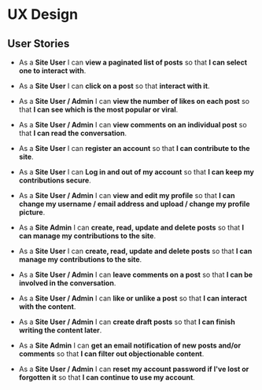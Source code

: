 # UX Design

## User Stories

- As a **Site User** I can **view a paginated list of posts** so that **I can select one to interact with**.

- As a **Site User** I can **click on a post** so that **interact with it**.

- As a **Site User / Admin** I can **view the number of likes on each post** so that **I can see which is the most popular or viral**.

- As a **Site User / Admin** I can **view comments on an individual post** so that **I can read the conversation**.

- As a **Site User** I can **register an account** so that **I can contribute to the site**.

- As a **Site User** I can **Log in and out of my account** so that **I can keep my contributions secure**.

- As a **Site User / Admin** I can **view and edit my profile** so that **I can change my username / email address and upload / change my profile picture**.

- As a **Site Admin** I can **create, read, update and delete posts** so that **I can manage my contributions to the site**.

- As a **Site User** I can **create, read, update and delete posts** so that **I can manage my contributions to the site**.

- As a **Site User / Admin** I can **leave comments on a post** so that **I can be involved in the conversation**.

- As a **Site User / Admin** I can **like or unlike a post** so that **I can interact with the content**.

- As a **Site User / Admin** I can **create draft posts** so that **I can finish writing the content later**.

- As a **Site Admin** I can **get an email notification of new posts and/or comments** so that **I can filter out objectionable content**.

- As a **Site User / Admin** I can **reset my account password if I've lost or forgotten it** so that **I can continue to use my account**.


